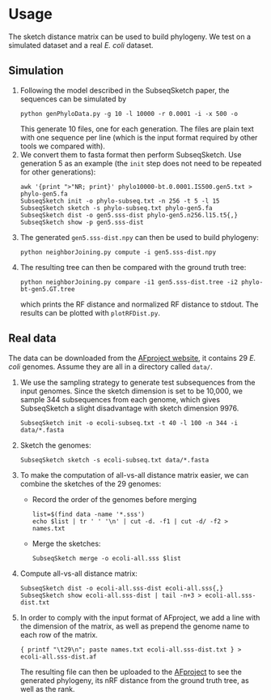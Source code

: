 # Usage
The sketch distance matrix can be used to build phylogeny. We test on a simulated dataset and a real *E. coli* dataset.

## Simulation
1. Following the model described in the SubseqSketch paper, the sequences can be simulated by
   ```
   python genPhyloData.py -g 10 -l 10000 -r 0.0001 -i -x 500 -o 
   ```
   This generate 10 files, one for each generation. The files are plain text with one sequence per line (which is the input format required by other tools we compared with). 
2. We convert them to fasta format then perform SubseqSketch. Use generation 5 as an example (the `init` step does not need to be repeated for other generations):
   ```
   awk '{print ">"NR; print}' phylo10000-bt.0.0001.IS500.gen5.txt > phylo-gen5.fa
   SubseqSketch init -o phylo-subseq.txt -n 256 -t 5 -l 15
   SubseqSketch sketch -s phylo-subseq.txt phylo-gen5.fa
   SubseqSketch dist -o gen5.sss-dist phylo-gen5.n256.l15.t5{,}
   SubseqSketch show -p gen5.sss-dist
   ```
3. The generated `gen5.sss-dist.npy` can then be used to build phylogeny:
   ```
   python neighborJoining.py compute -i gen5.sss-dist.npy
   ```
4. The resulting tree can then be compared with the ground truth tree:
   ```
   python neighborJoining.py compare -i1 gen5.sss-dist.tree -i2 phylo-bt-gen5.GT.tree
   ```
   which prints the RF distance and normalized RF distance to stdout. The results can be plotted with `plotRFDist.py`.
   
## Real data
The data can be downloaded from the [AFproject website](https://afproject.org/app/benchmark/genome/std/assembled/ecoli/dataset/), it contains 29 *E. coli* genomes. Assume they are all in a directory called `data/`.
1. We use the sampling strategy to generate test subsequences from the input genomes. Since the sketch dimension is set to be 10,000, we sample 344 subsequences from each genome, which gives SubseqSketch a slight disadvantage with sketch dimension 9976.
   ```
   SubseqSketch init -o ecoli-subseq.txt -t 40 -l 100 -n 344 -i data/*.fasta
   ```
2. Sketch the genomes:
   ```
   SubseqSketch sketch -s ecoli-subseq.txt data/*.fasta
   ```
3. To make the computation of all-vs-all distance matrix easier, we can combine the sketches of the 29 genomes:
   
   - Record the order of the genomes before merging
	 ```
	 list=$(find data -name '*.sss')
	 echo $list | tr ' ' '\n' | cut -d. -f1 | cut -d/ -f2 > names.txt
	 ```
   - Merge the sketches:
	 ```
	 SubseqSketch merge -o ecoli-all.sss $list
	 ```
4. Compute all-vs-all distance matrix:
   ```
   SubseqSketch dist -o ecoli-all.sss-dist ecoli-all.sss{,}
   SubseqSketch show ecoli-all.sss-dist | tail -n+3 > ecoli-all.sss-dist.txt
   ```
5. In order to comply with the input format of AFproject, we add a line with the dimension of the matrix, as well as prepend the genome name to each row of the matrix.
   ```
   { printf "\t29\n"; paste names.txt ecoli-all.sss-dist.txt } > ecoli-all.sss-dist.af
   ```
   The resulting file can then be uploaded to the [AFproject](https://afproject.org/app/benchmark/genome/std/assembled/ecoli/) to see the generated phylogeny, its nRF distance from the ground truth tree, as well as the rank.
